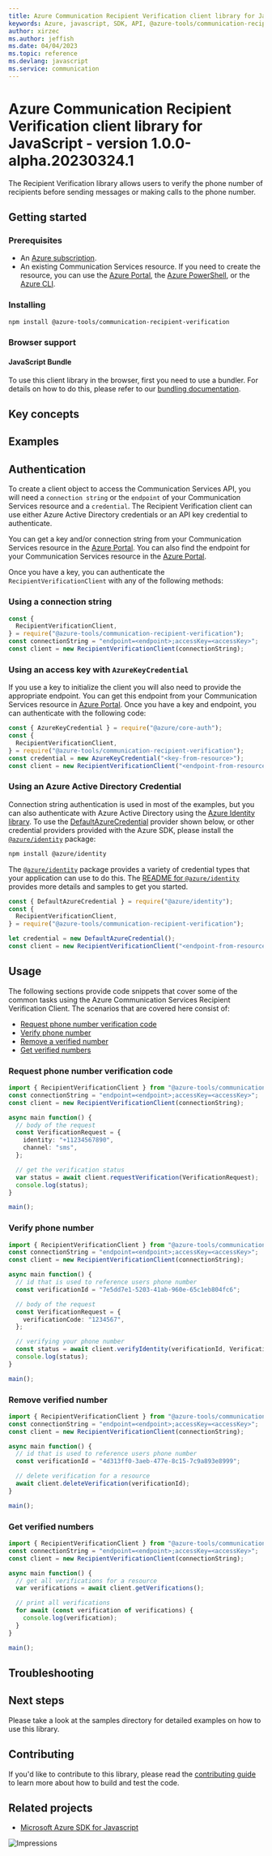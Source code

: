```yaml
---
title: Azure Communication Recipient Verification client library for JavaScript
keywords: Azure, javascript, SDK, API, @azure-tools/communication-recipient-verification, communication
author: xirzec
ms.author: jeffish
ms.date: 04/04/2023
ms.topic: reference
ms.devlang: javascript
ms.service: communication
---
```

# Azure Communication Recipient Verification client library for JavaScript - version 1.0.0-alpha.20230324.1 


The Recipient Verification library allows users to verify the phone number of recipients before sending messages or making calls to the phone number.

## Getting started

### Prerequisites

- An [Azure subscription][azure_sub].
- An existing Communication Services resource. If you need to create the resource, you can use the [Azure Portal][azure_portal], the [Azure PowerShell][azure_powershell], or the [Azure CLI][azure_cli].

### Installing

```bash
npm install @azure-tools/communication-recipient-verification
```

### Browser support

#### JavaScript Bundle

To use this client library in the browser, first you need to use a bundler. For details on how to do this, please refer to our [bundling documentation](https://aka.ms/AzureSDKBundling).

## Key concepts

## Examples

## Authentication

To create a client object to access the Communication Services API, you will need a `connection string` or the `endpoint` of your Communication Services resource and a `credential`. The Recipient Verification client can use either Azure Active Directory credentials or an API key credential to authenticate.

You can get a key and/or connection string from your Communication Services resource in the [Azure Portal][azure_portal]. You can also find the endpoint for your Communication Services resource in the [Azure Portal][azure_portal].

Once you have a key, you can authenticate the `RecipientVerificationClient` with any of the following methods:

### Using a connection string

```javascript
const {
  RecipientVerificationClient,
} = require("@azure-tools/communication-recipient-verification");
const connectionString = "endpoint=<endpoint>;accessKey=<accessKey>";
const client = new RecipientVerificationClient(connectionString);
```

### Using an access key with `AzureKeyCredential`

If you use a key to initialize the client you will also need to provide the appropriate endpoint. You can get this endpoint from your Communication Services resource in [Azure Portal][azure_portal]. Once you have a key and endpoint, you can authenticate with the following code:

```javascript
const { AzureKeyCredential } = require("@azure/core-auth");
const {
  RecipientVerificationClient,
} = require("@azure-tools/communication-recipient-verification");
const credential = new AzureKeyCredential("<key-from-resource>");
const client = new RecipientVerificationClient("<endpoint-from-resource>", credential);
```

### Using an Azure Active Directory Credential

Connection string authentication is used in most of the examples, but you can also authenticate with Azure Active Directory using the [Azure Identity library][azure_identity]. To use the [DefaultAzureCredential][defaultazurecredential] provider shown below, or other credential providers provided with the Azure SDK, please install the [`@azure/identity`][azure_identity] package:

```bash
npm install @azure/identity
```

The [`@azure/identity`][azure_identity] package provides a variety of credential types that your application can use to do this. The [README for `@azure/identity`][azure_identity_readme] provides more details and samples to get you started.

```javascript
const { DefaultAzureCredential } = require("@azure/identity");
const {
  RecipientVerificationClient,
} = require("@azure-tools/communication-recipient-verification");

let credential = new DefaultAzureCredential();
const client = new RecipientVerificationClient("<endpoint-from-resource>", credential);
```

## Usage

The following sections provide code snippets that cover some of the common tasks using the Azure Communication Services Recipient Verification Client. The scenarios that are covered here consist of:

- [Request phone number verification code](#request-phone-number-verification-code)
- [Verify phone number](#verify-phone-number)
- [Remove a verified number](#remove-verified-number)
- [Get verified numbers](#get-verified-numbers)

### Request phone number verification code

```typescript
import { RecipientVerificationClient } from "@azure-tools/communication-recipient-verification";
const connectionString = "endpoint=<endpoint>;accessKey=<accessKey>";
const client = new RecipientVerificationClient(connectionString);

async main function() {
  // body of the request
  const VerificationRequest = {
    identity: "+11234567890",
    channel: "sms",
  };

  // get the verification status
  var status = await client.requestVerification(VerificationRequest);
  console.log(status);
}

main();
```

### Verify phone number

```typescript
import { RecipientVerificationClient } from "@azure-tools/communication-recipient-verification";
const connectionString = "endpoint=<endpoint>;accessKey=<accessKey>";
const client = new RecipientVerificationClient(connectionString);

async main function() {
  // id that is used to reference users phone number
  const verificationId = "7e5dd7e1-5203-41ab-960e-65c1eb804fc6";

  // body of the request
  const VerificationRequest = {
    verificationCode: "1234567",
  };

  // verifying your phone number
  const status = await client.verifyIdentity(verificationId, VerificationRequest);
  console.log(status);
}

main();
```

### Remove verified number

```typescript
import { RecipientVerificationClient } from "@azure-tools/communication-recipient-verification";
const connectionString = "endpoint=<endpoint>;accessKey=<accessKey>";
const client = new RecipientVerificationClient(connectionString);

async main function() {
  // id that is used to reference users phone number
  const verificationId = "4d313ff0-3aeb-477e-8c15-7c9a893e8999";

  // delete verification for a resource
  await client.deleteVerification(verificationId);
}

main();
```

### Get verified numbers

```typescript
import { RecipientVerificationClient } from "@azure-tools/communication-recipient-verification";
const connectionString = "endpoint=<endpoint>;accessKey=<accessKey>";
const client = new RecipientVerificationClient(connectionString);

async main function() {
  // get all verifications for a resource
  var verifications = await client.getVerifications();

  // print all verifications
  for await (const verification of verifications) {
    console.log(verification);
  }
}

main();
```

## Troubleshooting

## Next steps

Please take a look at the samples directory for detailed examples on how to use this library.

## Contributing

If you'd like to contribute to this library, please read the [contributing guide](https://github.com/Azure/azure-sdk-for-js/blob/main/CONTRIBUTING.md) to learn more about how to build and test the code.

## Related projects

- [Microsoft Azure SDK for Javascript](https://github.com/Azure/azure-sdk-for-js)

[azure_cli]: /cli/azure
[azure_sub]: https://azure.microsoft.com/free/
[azure_portal]: https://portal.azure.com
[azure_powershell]: /powershell/module/az.communication/new-azcommunicationservice
[defaultazurecredential]: https://github.com/Azure/azure-sdk-for-js/tree/main/sdk/identity/identity#defaultazurecredential
[azure_identity]: https://github.com/Azure/azure-sdk-for-js/tree/main/sdk/identity/identity
[azure_identity_readme]: https://github.com/Azure/azure-sdk-for-js/blob/main/sdk/identity/identity/README.md

![Impressions](https://azure-sdk-impressions.azurewebsites.net/api/impressions/azure-sdk-for-js%2Fsdk%2Fcommunication%2Fcommunication-toll-free-verification%2FREADME.png)

